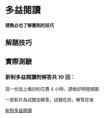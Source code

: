 # 多益閱讀
  **請務必也了解舊制的技巧**
  
## 解題技巧


## 實際測驗
### 新制多益閱讀附解答共 10 回：

寫一份加上檢討約花費 4 小時，請做好時間規劃

一部影片為試題加解答，試題在前，解答在後

[新制多益閱讀](https://www.youtube.com/watch?v=yIcmG5cob4Y&list=PLRovLoKPNV4T_0f7NMDqcGEJjsIldacUV)
